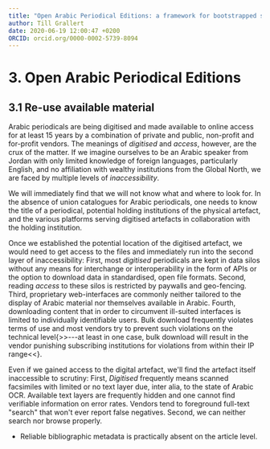 ```yaml
---
title: "Open Arabic Periodical Editions: a framework for bootstrapped scholarly editions outside the global north"
author: Till Grallert
date: 2020-06-19 12:00:47 +0200
ORCID: orcid.org/0000-0002-5739-8094
---
```



# 3. Open Arabic Periodical Editions
## 3.1 Re-use available material

Arabic periodicals are being digitised and made available to online access for at least 15 years by a combination of private and public, non-profit and for-profit vendors. The meanings of *digitised* and *access*, however, are the crux of the matter. If we imagine ourselves to be an Arabic speaker from Jordan with only limited knowledge of foreign languages, particularly English, and no affiliation with wealthy institutions from the Global North, we are faced by multiple levels of *inaccessibility*. 
<!-- locating a periodical -->
We will immediately find that we will not know what and where to look for. In the absence of union catalogues for Arabic periodicals, one needs to know the title of a periodical, potential holding institutions of the physical artefact, and the various platforms serving digitised artefacts in collaboration with the holding institution.   

<!-- "technical" access: getting hold of the digital artefact -->
Once we established the potential location of the digitised artefact, we would need to get access to the files and immediately run into the second layer of inaccessibility:
First, most *digitised* periodicals are kept in data silos without any means for interchange or interoperability in the form of APIs or the option to download data in standardised, open file formats.
Second, reading *access* to these silos is restricted by paywalls and geo-fencing.
Third, proprietary web-interfaces are commonly neither tailored to the display of Arabic material nor themselves available in Arabic.
Fourth, downloading content that in order to circumvent ill-suited interfaces is limited to individually identifiable users. Bulk download frequently violates terms of use and most vendors try to prevent such violations on the technical level{>>---at least in one case, bulk download will result in the vendor punishing subscribing institutions for violations from within their IP range<<}.

Even if we gained access to the digital artefact, we'll find the artefact itself inaccessible to scrutiny:
First, *Digitised* frequently means scanned facsimiles with limited or no text layer due, inter alia, to the state of Arabic OCR. Available text layers are frequently hidden and one cannot find verifiable information on error rates. Vendors tend to foreground full-text "search" that won't ever report false negatives.
Second, we can neither search nor browse properly.
- Reliable bibliographic metadata is practically absent on the article level.